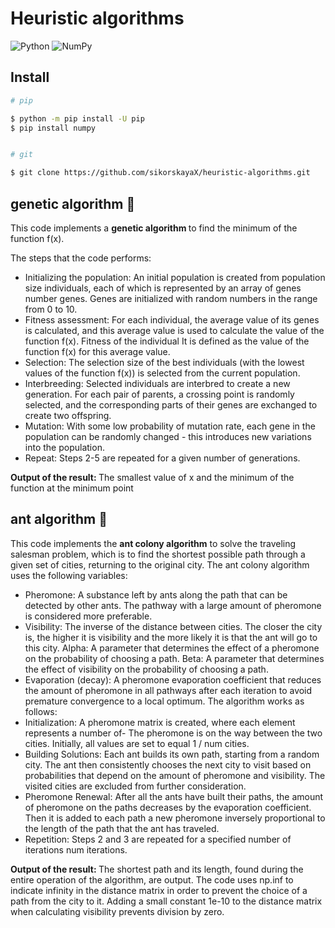 # Heuristic algorithms

 ![Python](https://img.shields.io/badge/python-3670A0?style=for-the-badge&logo=python&logoColor=ffdd54) ![NumPy](https://img.shields.io/badge/numpy-%23013243.svg?style=for-the-badge&logo=numpy&logoColor=white)

## Install 
```bash
# pip

$ python -m pip install -U pip
$ pip install numpy


# git

$ git clone https://github.com/sikorskayaX/heuristic-algorithms.git
```

## genetic algorithm 🧬

This code implements a <b> genetic algorithm </b>to find the minimum of the function f(x).

The steps that the code performs:
- Initializing the population: An initial population is created from population size individuals, each
of which is represented by an array of genes number genes. Genes are initialized with random
numbers in the range from 0 to 10.
- Fitness assessment: For each individual, the average value of its genes is calculated, and this
average value is used to calculate the value of the function f(x). Fitness of the individual
It is defined as the value of the function f(x) for this average value.
- Selection: The selection size of the best individuals (with the lowest
values of the function f(x)) is selected from the current population.
- Interbreeding: Selected individuals are interbred to create a new generation. For each
pair of parents, a crossing point is randomly selected, and
the corresponding parts of their genes are exchanged to create two offspring.
- Mutation: With some low probability of mutation rate, each gene in the population can
be randomly changed - this introduces new variations into the population.
- Repeat: Steps 2-5 are repeated for a given number of generations.

<b> Output of the result: </b> The smallest value of x and the minimum of the function at the minimum point

## ant algorithm 🐜

This code implements the <b>ant colony algorithm</b> to solve the traveling salesman problem, which
is to find the shortest possible path through a given set of cities,
returning to the original city.
The ant colony algorithm uses the following variables:
- Pheromone: A substance left by ants along the path that can be
detected by other ants. The pathway with a large amount of pheromone is considered more
preferable.
- Visibility: The inverse of the distance between cities. The closer the city is, the higher it is
visibility and the more likely it is that the ant will go to this city.
Alpha: A parameter that determines the effect of a pheromone on the probability of choosing a path.
Beta: A parameter that determines the effect of visibility on the probability of choosing a path.
- Evaporation (decay): A pheromone evaporation coefficient that reduces the amount
of pheromone in all pathways after each iteration to avoid premature convergence to
a local optimum.
The algorithm works as follows:
- Initialization: A pheromone matrix is created, where each element represents a number of-
The pheromone is on the way between the two cities. Initially, all values are set to equal
1 / num cities.
- Building Solutions: Each ant builds its own path, starting from a random city. The
ant then consistently chooses the next city to visit based on probabilities
that depend on the amount of pheromone and visibility. The visited cities are excluded from
further consideration.
- Pheromone Renewal: After all the ants have built their paths, the amount
of pheromone on the paths decreases by the evaporation coefficient. Then it is added to each path
a new pheromone inversely proportional to the length of the path that the ant has traveled.
- Repetition: Steps 2 and 3 are repeated for a specified number of iterations num iterations.

<b> Output of the result: </b> The shortest path and its length, found during the entire operation
of the algorithm, are output.
The code uses np.inf to indicate infinity in the distance matrix in order to
prevent the choice of a path from the city to it. Adding a small constant 1e-10 to
the distance matrix when calculating visibility prevents division by zero.
